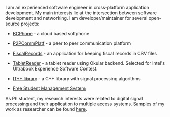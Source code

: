I am an experienced software engineer in cross-platform application development. My main interests lie at the intersection between software development and networking. 
I am developer/maintainer for several open-source projects:

* [BCPhone](https://github.com/cristeab/bcphone) - a cloud based softphone

* [P2PCommPlatf](https://github.com/cristeab/p2p_comm_platf) - a peer to peer communication platform

* [FiscalRecords](https://github.com/cristeab/EvidentaFiscala) - an application for keeping fiscal records in CSV files

* [TabletReader](https://github.com/cristeab/tabletReader) - a tablet reader using Okular backend. Selected for Intel's Ultrabook Experience Software Contest.

* [IT++ library](https://sourceforge.net/projects/itpp) - a C++ library with signal processing algorithms

* [Free Student Management System](https://sourceforge.net/projects/freesms)

As Ph student, my research interests were related to digital signal processing and their application to multiple access systems. Samples of my work as researcher can be found [here](https://sites.google.com/site/cristeab/).